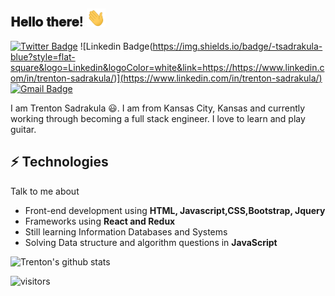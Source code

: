 <h2> 𝐇𝐞𝐥𝐥𝐨 𝐭𝐡𝐞𝐫𝐞! <img src="https://raw.githubusercontent.com/ABSphreak/ABSphreak/master/gifs/Hi.gif" width="30px"></h2>



[![Twitter Badge](https://img.shields.io/badge/-@tsadrakula-1ca0f1?style=flat-square&labelColor=1ca0f1&logo=twitter&logoColor=white&link=https://twitter.com/tsadrakula)](https://twitter.com/tsadrakula) ![Linkedin Badge(https://img.shields.io/badge/-tsadrakula-blue?style=flat-square&logo=Linkedin&logoColor=white&link=https://https://www.linkedin.com/in/trenton-sadrakula/)][(https://www.linkedin.com/in/trenton-sadrakula/)](https://www.linkedin.com/in/trenton-sadrakula/)
[![Gmail Badge](https://img.shields.io/badge/-tsadrakula@gmail.com-c14438?style=flat-square&logo=Gmail&logoColor=white&link=mailto:tsadrakula@gmail.com)](mailto:tsadrakula@gmail.com)

I am Trenton Sadrakula 😃. I am from Kansas City, Kansas and currently working through becoming a full stack engineer. I love to learn and play guitar.

## ⚡ Technologies
Talk to me about
- Front-end development using **HTML, Javascript,CSS,Bootstrap, Jquery**
- Frameworks using **React and Redux**
- Still learning Information Databases and Systems
- Solving Data structure and algorithm questions in **JavaScript**

![Trenton's github stats](https://github-readme-stats.vercel.app/api?username=tsadrakula&hide=["issues"]&show_icons=true)

![visitors](https://visitor-badge.glitch.me/badge?page_id=tsadrakula.tsadrakula)
